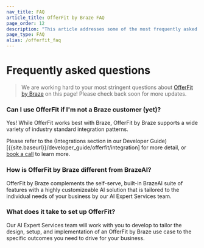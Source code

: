 ```yaml
---
nav_title: FAQ
article_title: OfferFit by Braze FAQ
page_order: 12
description: "This article addresses some of the most frequently asked questions regarding OfferFit by Braze."
page_type: FAQ
alias: /offerfit_faq  
---
```


# Frequently asked questions

> We are working hard to your most stringent questions about [OfferFit by Braze]({{site.baseurl}}/user_guide/offerfit) on this page! Please check back soon for more updates.

### Can I use OfferFit if I'm not a Braze customer (yet)?

Yes! While OfferFit works best with Braze, OfferFit by Braze supports a wide variety of industry standard integration patterns. 

Please refer to the (Integrations section in our Developer Guide)[{{site.baseurl}}/developer_guide/offerfit/integration] for more detail, or [book a call](https://offerfit.ai/book-now) to learn more.

### How is OfferFit by Braze different from BrazeAI?

OfferFit by Braze complements the self-serve, built-in BrazeAI suite of features with a highly customizeable AI solution that is tailored to the individual needs of your business by our AI Expert Services team.

### What does it take to set up OfferFit?

Our AI Expert Services team will work with you to develop to tailor the design, setup, and implementation of an OfferFit by Braze use case to the specific outcomes you need to drive for your business.
